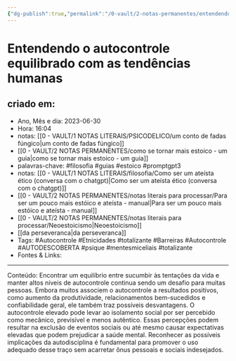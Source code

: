 ```yaml
---
{"dg-publish":true,"permalink":"/0-vault/2-notas-permanentes/entendendo-o-autocontrole-equilibrado-com-as-tendencias-humanas/","tags":["permanente","filosofia","guias","estoico","promptgpt3","Autocontrole","Etnicidades","totalizante","Barreiras","AUTODESCOBERTA","psique","mentesmiceliais"],"dgHomeLink":true,"dgShowLocalGraph":true,"dgShowFileTree":true,"dgEnableSearch":true,"noteIcon":""}
---
```


# Entendendo o autocontrole equilibrado com as tendências humanas

## criado em: 
-  Ano, Mês e dia: 2023-06-30
- Hora: 16:04
- notas: [[0 - VAULT/1 NOTAS LITERAIS/PSICODELICO/um conto de fadas fúngico\|um conto de fadas fúngico]]
- [[0 - VAULT/2 NOTAS PERMANENTES/como se tornar mais estoico - um guia\|como se tornar mais estoico - um guia]]
- palavras-chave: #filosofia #guias #estoico #promptgpt3  
- notas: [[0 - VAULT/1 NOTAS LITERAIS/filosofia/Como ser um ateísta ético (conversa com o chatgpt)\|Como ser um ateísta ético (conversa com o chatgpt)]]
- [[0 - VAULT/2 NOTAS PERMANENTES/notas literais para processar/Para ser um pouco mais estóico e ateísta - manual\|Para ser um pouco mais estóico e ateísta - manual]]
- [[0 - VAULT/2 NOTAS PERMANENTES/notas literais para processar/Neoestoicismo\|Neoestoicismo]]
- [[da perseveranca\|da perseveranca]]
- Tags: #Autocontrole #Etnicidades #totalizante  #Barreiras #Autocontrole #AUTODESCOBERTA #psique #mentesmiceliais #totalizante 
- Fontes & Links: 
---

Conteúdo: Encontrar um equilíbrio entre sucumbir às tentações da vida e manter altos níveis de autocontrole continua sendo um desafio para muitas pessoas. Embora muitos associem o autocontrole a resultados positivos, como aumento da produtividade, relacionamentos bem-sucedidos e confiabilidade geral, ele também traz possíveis desvantagens. O autocontrole elevado pode levar ao isolamento social por ser percebido como mecânico, previsível e menos autêntico. Essas percepções podem resultar na exclusão de eventos sociais ou até mesmo causar expectativas elevadas que podem prejudicar a saúde mental. Reconhecer as possíveis implicações da autodisciplina é fundamental para promover o uso adequado desse traço sem acarretar ônus pessoais e sociais indesejados.
